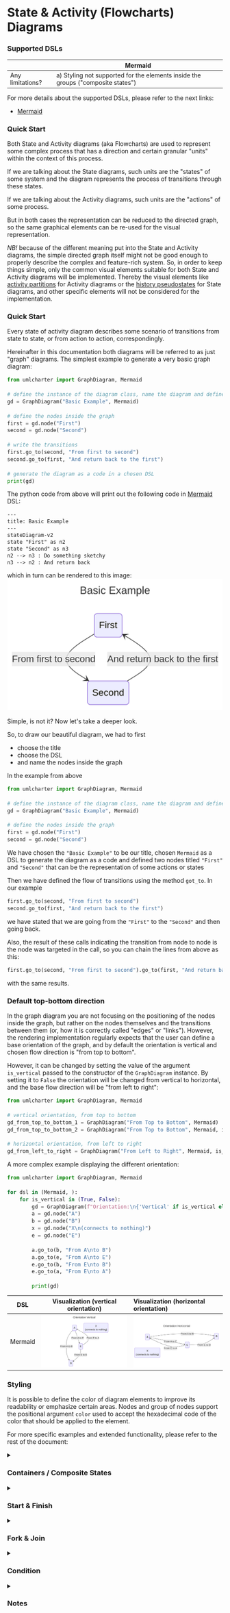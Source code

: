 # State & Activity (Flowcharts) Diagrams

### Supported DSLs

|                  | Mermaid                                                                          | 
|------------------|----------------------------------------------------------------------------------|
| Any limitations? | a) Styling not supported for the elements inside the groups ("composite states") |

For more details about the supported DSLs, please refer to the next links:

- [Mermaid](https://mermaid.js.org/)

### Quick Start

Both State and Activity diagrams (aka Flowcharts) are used to represent some complex process that has a direction
and certain granular "units" within the context of this process.

If we are talking about the State diagrams, such units are the "states" of some system and the diagram represents the 
process of transitions through these states.

If we are talking about the Activity diagrams, such units are the "actions" of some process.

But in both cases the representation can be reduced to the directed graph, so the same graphical elements can be re-used
for the visual representation.

*NB!* because of the different meaning put into the State and Activity diagrams, the simple directed graph itself 
might not be good enough to properly describe the complex and feature-rich 
system. So, in order to keep things simple, only the common visual elements suitable for both State and Activity diagrams
will be implemented. 
Thereby the visual elements like [activity partitions](https://www.uml-diagrams.org/activity-diagrams.html#partition) 
for Activity diagrams or the 
[history pseudostates](https://www.uml-diagrams.org/state-machine-diagrams.html#pseudostate) for State diagrams, and other specific elements will 
not be considered for the implementation. 

### Quick Start

Every state of activity diagram describes some scenario of transitions from state to state, 
or from action to action, correspondingly.

Hereinafter in this documentation both diagrams will be referred to as just "graph" diagrams. 
The simplest example to generate a very basic graph diagram:

```python
from umlcharter import GraphDiagram, Mermaid

# define the instance of the diagram class, name the diagram and define the DSL being used
gd = GraphDiagram("Basic Example", Mermaid)

# define the nodes inside the graph
first = gd.node("First")
second = gd.node("Second")

# write the transitions
first.go_to(second, "From first to second")
second.go_to(first, "And return back to the first")

# generate the diagram as a code in a chosen DSL
print(gd)
```

The python code from above will print out the following code in [Mermaid](https://mermaid.js.org/) DSL:

```text
---
title: Basic Example
---
stateDiagram-v2
state "First" as n2
state "Second" as n3
n2 --> n3 : Do something sketchy
n3 --> n2 : And return back
```

which in turn can be rendered to this image:
![image](images/basic.png)

Simple, is not it? Now let's take a deeper look.

So, to draw our beautiful diagram, we had to first

- choose the title
- choose the DSL
- and name the nodes inside the graph

In the example from above
```python
from umlcharter import GraphDiagram, Mermaid

# define the instance of the diagram class, name the diagram and define the DSL being used
gd = GraphDiagram("Basic Example", Mermaid)

# define the nodes inside the graph
first = gd.node("First")
second = gd.node("Second")
```

We have chosen the `"Basic Example"` to be our title, chosen `Mermaid` as a DSL to generate the diagram as a code and
defined two nodes titled `"First"` and `"Second"` that can be the representation of some actions or states

Then we have defined the flow of transitions using the method `got_to`. In our example
```python
first.go_to(second, "From first to second")
second.go_to(first, "And return back to the first")
```
we have stated that we are going from the `"First"` to the `"Second"` and then going back.

Also, the result of these calls indicating the transition from node to node is the node was targeted in the call, so you can chain the lines from above as this:

```python
first.go_to(second, "From first to second").go_to(first, "And return back to the first")
```
with the same results.

### Default top-bottom direction

In the graph diagram you are not focusing on the positioning of the nodes inside the graph, but rather on the nodes themselves and the transitions between them
(or, how it is correctly called "edges" or "links"). However, the rendering implementation regularly expects that the user
can define a base orientation of the graph, and by default the orientation is vertical and chosen flow direction is "from top to bottom".

However, it can be changed by setting the value of the argument `is_vertical` passed to the constructor of the `GraphDiagram` instance.
By setting it to `False` the orientation will be changed from vertical to horizontal, and the base flow direction will be "from left to right":

```python
from umlcharter import GraphDiagram, Mermaid

# vertical orientation, from top to bottom
gd_from_top_to_bottom_1 = GraphDiagram("From Top to Bottom", Mermaid)
gd_from_top_to_bottom_2 = GraphDiagram("From Top to Bottom", Mermaid, is_vertical=True)

# horizontal orientation, from left to right
gd_from_left_to_right = GraphDiagram("From Left to Right", Mermaid, is_vertical=False)
```

A more complex example displaying the different orientation:
```python
from umlcharter import GraphDiagram, Mermaid

for dsl in (Mermaid, ):
    for is_vertical in (True, False):
        gd = GraphDiagram(f"Orientation:\n{'Vertical' if is_vertical else 'Horizontal'}", dsl, is_vertical=is_vertical)
        a = gd.node("A")
        b = gd.node("B")
        x = gd.node("X\n(connects to nothing)")
        e = gd.node("E")

        a.go_to(b, "From A\nto B")
        a.go_to(e, "From A\nto E")
        e.go_to(b, "From E\nto B")
        e.go_to(a, "From E\nto A")

        print(gd)
```


| DSL     |     Visualization (vertical orientation)      | Visualization (horizontal orientation)          |
|---------|:---------------------------------------------:|:------------------------------------------------|
| Mermaid | ![image](images/complex_mermaid_vertical.png) | ![image](images/complex_mermaid_horizontal.png) |


### Styling

It is possible to define the color of diagram elements
to improve its readability or emphasize certain areas.
Nodes and group of nodes support the positional argument
`color` used to accept the hexadecimal code of the color that should be applied to the element.

For more specific examples and extended functionality, please refer to the rest of the document:

<details>
<summary><h3>Containers / Composite States</h3></summary>

In graph diagrams the nodes can be organized in the containers. In the context of state diagrams such groups represent the "composite state", 
some container of some smaller or intermediate states that can be aggregated into the larger entity for the easier modelling and analysis.
Similar meaning applicable to the activity diagram where these groups depict the set of encapsulated activities that in the 
larger scale can be interpreted as a single large meaningful single action.

To define such container of nodes, you have to just have to create a new `node` from the already existing one. 
Then this already existing one becomes a container for the other nodes.

_NB: nodes within the graph can interact with each other only within the same level. 
It means if you have a container of nodes, then these nodes inside the container can interact with each other, 
but cannot interact with the nodes outside of it._

```python
from umlcharter import GraphDiagram, Mermaid

for dsl in (Mermaid,):
    gd = GraphDiagram("Containerized Nodes", dsl)
    green_color = "769D8F"
    container = gd.node("Group", color=green_color)
    node = gd.node("Node", color=green_color)
    nested_node = container.node("Nested Node")
    nested_container = container.node("Nested Group", green_color)
    nested_container.node("Deeply Nested Node", green_color)
    container.go_to(node, "A link")
    nested_node.go_to(nested_container, "Go deeper!")
    print(gd)
```

| DSL                 |                                                      Visualization                                                       |
|---------------------|:------------------------------------------------------------------------------------------------------------------------:|
| Mermaid             | ❌ Styling of the nested elements is not supported at the moment of writing ❌<br/> ![image](images/container_mermaid.png) |

</details>

<details>
<summary><h3>Start & Finish</h3></summary>

Within the graph you can use the special abstract nodes `start` and `finish` that are the ultimate and explicit nodes 
used to identify the very beginning and the end of the flow described in the graph.

These `start` and `finish` are available at any level, including the containers.

_NB: because these nodes does not have any inner meaning except being just some kind of anchors,
the direct link between `start` and `finish` is not possible because it is meaningless. Because of the similar reasons it is
also not allowed to define the `start` as the destination for the transition between states. 
And you cannot use `finish` as the start of the transition._

```python
from umlcharter import GraphDiagram, Mermaid

for dsl in (Mermaid,):
    gd = GraphDiagram("Start & Finish", dsl)
    node = gd.node("Node")

    # top-level graph start & finish:
    gd.start.go_to(node).go_to(gd.finish)

    container = gd.node("Group of nodes")
    nested_node = container.node("Nested Node")
    
    # container-level start & finish
    container.start.go_to(nested_node).go_to(container.finish)

    gd.start.go_to(container).go_to(gd.finish)
    print(gd)
```

| DSL                 |               Visualization               |
|---------------------|:-----------------------------------------:|
| Mermaid             | ![image](images/start_finish_mermaid.png) |

</details>

<details>
<summary><h3>Fork & Join</h3></summary>

The special methods `fork` and `join` can be used to define the special "fork" and "join" used do describe the 
beginning and the end of the parallel processes correspondingly.

```python
from umlcharter import GraphDiagram, Mermaid

for dsl in (Mermaid,):

    gd = GraphDiagram("Parallel Processes", dsl)
    a = gd.node("A")
    b = gd.node("B")
    c = gd.node("C")
    d = gd.node("D")
    fork = gd.fork()
    join = gd.join()

    # split the flow
    a.go_to(fork, "Fork the process")
    fork.go_to(b, "These transitions\nare happening...")
    fork.go_to(c, "... simultaneously")

    # join the flow
    b.go_to(join)
    c.go_to(join)

    join.go_to(d, "The flow has been synchronized")
    print(gd)
```

| DSL                 |             Visualization             |
|---------------------|:-------------------------------------:|
| Mermaid             | ![image](images/parallel_mermaid.png) |

</details>

<details>
<summary><h3>Condition</h3></summary>

To define the conditional node that can control the direction of the flow, you can use method `condition`:

```python
from umlcharter import GraphDiagram, Mermaid

for dsl in (Mermaid,):
    gd = GraphDiagram("Condition", dsl)
    initial = gd.node("You are a\nsweet-tooth")

    # offer different sweets
    condition1 = gd.condition()
    gd.start.go_to(initial).go_to(condition1, "What would you like?")

    # ice cream
    ice_cream_offer = gd.node("Vanilla ice cream 🍨")
    condition1.go_to(ice_cream_offer, "What about cold ice cream?")
    eat_ice_cream = gd.node("Eat ice cream")
    ice_cream_offer.go_to(eat_ice_cream)
    eat_ice_cream.go_to(gd.finish)

    # chocolate + second condition
    chocolate_offer = gd.node("Chocolate 🍫")
    condition1.go_to(chocolate_offer, "Or maybe some fine chocolate?")
    eat_chocolate = gd.node("Eat chocolate")
    condition2 = gd.condition()
    chocolate_offer.go_to(condition2, "Are you sure?")
    condition2.go_to(eat_chocolate, "Definitely")
    condition2.go_to(condition1, "Hmm,\nlet me think again...")
    eat_chocolate.go_to(gd.finish)

    print(gd)
```

| DSL                 |             Visualization              |
|---------------------|:--------------------------------------:|
| Mermaid             | ![image](images/condition_mermaid.png) |

</details>

<details>
<summary><h3>Notes</h3></summary>

To provide commentaries or notes regarding certain parts of the process described in the graph, 
the special method `note` can be used.
This method will attach the special separate note to the generated diagram, associated with the 
element of the graph used to call this method.
The notes can be added to:
- nodes
- groups of nodes
- forks and joins
- conditions

```python
from umlcharter import GraphDiagram, Mermaid

for dsl in (Mermaid,):
    gd = GraphDiagram("Notes", dsl)
    group = gd.node("Group")
    nested_node = group.node("Nested Node")
    node = gd.node("Outer Node")

    group.note("Note for the group")
    nested_node.note("Note for the nested node")
    node.note("It is possible to have multiple notes...")
    node.note("...and also\nexplicitly\nsplit them\nin multiple\nlines")

    print(gd)
```

| DSL                 |           Visualization            |
|---------------------|:----------------------------------:|
| Mermaid             | ![image](images/notes_mermaid.png) |

</details>